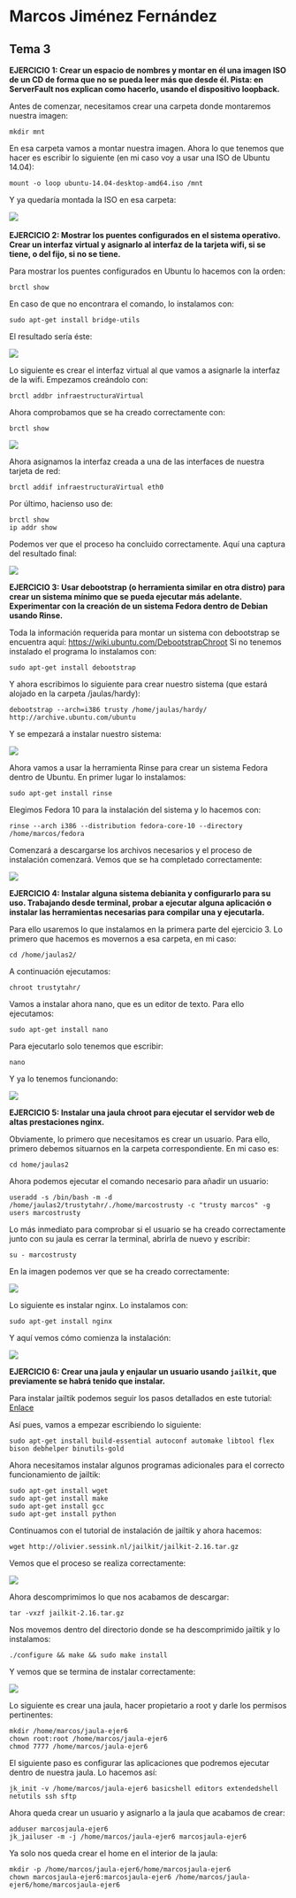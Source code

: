 <h1> Marcos Jiménez Fernández </h1>

<h2> Tema 3 </h2>

<strong> EJERCICIO 1: Crear un espacio de nombres y montar en él una imagen ISO de un CD de forma que no se pueda leer más que
desde él. Pista: en ServerFault nos explican como hacerlo, usando el dispositivo loopback. </strong>

Antes de comenzar, necesitamos crear una carpeta donde montaremos nuestra imagen:
```
mkdir mnt
``` 
En esa carpeta vamos a montar nuestra imagen. Ahora lo que tenemos que hacer es escribir lo siguiente (en mi caso voy a usar una ISO de Ubuntu 14.04):
```
mount -o loop ubuntu-14.04-desktop-amd64.iso /mnt
```
Y ya quedaría montada la ISO en esa carpeta:

<img src="http://i58.tinypic.com/2r7oyl3.png"></img><br>
<br>
<strong> EJERCICIO 2: Mostrar los puentes configurados en el sistema operativo. Crear un interfaz virtual y asignarlo al 
interfaz de la tarjeta wifi, si se tiene, o del fijo, si no se tiene.</strong>

Para mostrar los puentes configurados en Ubuntu lo hacemos con la orden:
```
brctl show
```
En caso de que no encontrara el comando, lo instalamos con:
```
sudo apt-get install bridge-utils
```
El resultado sería éste:

<img src="http://i59.tinypic.com/5exw1f.png"></img><br>

Lo siguiente es crear el interfaz virtual al que vamos a asignarle la interfaz de la wifi. Empezamos creándolo con:
```
brctl addbr infraestructuraVirtual
```
Ahora comprobamos que se ha creado correctamente con:
```
brctl show
```

<img src="http://i57.tinypic.com/16jmq7q.png"></img>

Ahora asignamos la interfaz creada a una de las interfaces de nuestra tarjeta de red:
```
brctl addif infraestructuraVirtual eth0
```
Por último, hacienso uso de:
```
brctl show
ip addr show
```
Podemos ver que el proceso ha concluido correctamente. Aquí una captura del resultado final:

<img src="http://i57.tinypic.com/347hgz8.png"></img>

<strong> EJERCICIO 3: Usar debootstrap (o herramienta similar en otra distro) para crear un sistema mínimo que se pueda 
ejecutar más adelante. Experimentar con la creación de un sistema Fedora dentro de Debian usando Rinse.</strong>

Toda la información requerida para montar un sistema con debootstrap se encuentra aquí: https://wiki.ubuntu.com/DebootstrapChroot Si no tenemos instalado el programa lo instalamos con:
```
sudo apt-get install debootstrap
```
Y ahora escribimos lo siguiente para crear nuestro sistema (que estará alojado en la carpeta /jaulas/hardy):
```
debootstrap --arch=i386 trusty /home/jaulas/hardy/ http://archive.ubuntu.com/ubuntu
```
Y se empezará a instalar nuestro sistema:

<img src="http://i61.tinypic.com/29e15rq.png"></img>

Ahora vamos a usar la herramienta Rinse para crear un sistema Fedora dentro de Ubuntu. En primer lugar lo instalamos:
```
sudo apt-get install rinse
```
Elegimos Fedora 10 para la instalación del sistema y lo hacemos con:
```
rinse --arch i386 --distribution fedora-core-10 --directory /home/marcos/fedora
```
Comenzará a descargarse los archivos necesarios y el proceso de instalación comenzará. Vemos que se ha completado correctamente:

<img src="http://i59.tinypic.com/2uq0vf9.png"></img>

<strong> EJERCICIO 4: Instalar alguna sistema debianita y configurarlo para su uso. Trabajando desde terminal, probar a ejecutar alguna aplicación o instalar las herramientas necesarias para compilar una y ejecutarla.</strong>

Para ello usaremos lo que instalamos en la primera parte del ejercicio 3. Lo primero que hacemos es movernos a esa carpeta, en mi caso:
```
cd /home/jaulas2/
```
A continuación ejecutamos:
```
chroot trustytahr/
```
Vamos a instalar ahora nano, que es un editor de texto. Para ello ejecutamos:
```
sudo apt-get install nano
```
Para ejecutarlo solo tenemos que escribir:
```
nano
```
Y ya lo tenemos funcionando:

<img src="http://i61.tinypic.com/162vc0.png"></img>

<strong> EJERCICIO 5: Instalar una jaula chroot para ejecutar el servidor web de altas prestaciones nginx.</strong>

Obviamente, lo primero que necesitamos es crear un usuario. Para ello, primero debemos situarnos en la carpeta correspondiente. En mi caso es:
```
cd home/jaulas2
```
Ahora podemos ejecutar el comando necesario para añadir un usuario:
```
useradd -s /bin/bash -m -d /home/jaulas2/trustytahr/./home/marcostrusty -c "trusty marcos" -g users marcostrusty
```
Lo más inmediato para comprobar si el usuario se ha creado correctamente junto con su jaula es cerrar la terminal, abrirla de nuevo y escribir:
```
su - marcostrusty
```
En la imagen podemos ver que se ha creado correctamente:

<img src="http://i59.tinypic.com/2h7q7eq.png"></img>

Lo siguiente es instalar nginx. Lo instalamos con:
```
sudo apt-get install nginx
```
Y aquí vemos cómo comienza la instalación:

<img src="http://i57.tinypic.com/302c0sj.png"></img>

<strong> EJERCICIO 6: Crear una jaula y enjaular un usuario usando `jailkit`, que previamente se habrá tenido que instalar.</strong>

Para instalar jailtik podemos seguir los pasos detallados en este tutorial: [Enlace](http://www.binarytides.com/install-jailkit-ubuntu-debian/)

Así pues, vamos a empezar escribiendo lo siguiente:
```
sudo apt-get install build-essential autoconf automake libtool flex bison debhelper binutils-gold
```
Ahora necesitamos instalar algunos programas adicionales para el correcto funcionamiento de jailtik:
```
sudo apt-get install wget
sudo apt-get install make
sudo apt-get install gcc
sudo apt-get install python
```
Continuamos con el tutorial de instalación de jailtik y ahora hacemos:
```
wget http://olivier.sessink.nl/jailkit/jailkit-2.16.tar.gz
```
Vemos que el proceso se realiza correctamente:

<img src="http://i58.tinypic.com/2me1t78.png"></img>

Ahora descomprimimos lo que nos acabamos de descargar:
```
tar -vxzf jailkit-2.16.tar.gz
```
Nos movemos dentro del directorio donde se ha descomprimido jailtik y lo instalamos:
```
./configure && make && sudo make install
```
Y vemos que se termina de instalar correctamente:

<img src="http://i62.tinypic.com/1z1sh81.png"></img>

Lo siguiente es crear una jaula, hacer propietario a root y darle los permisos pertinentes:
```
mkdir /home/marcos/jaula-ejer6
chown root:root /home/marcos/jaula-ejer6
chmod 7777 /home/marcos/jaula-ejer6
```
El siguiente paso es configurar las aplicaciones que podremos ejecutar dentro de nuestra jaula. Lo hacemos así:
```
jk_init -v /home/marcos/jaula-ejer6 basicshell editors extendedshell netutils ssh sftp
```
Ahora queda crear un usuario y asignarlo a la jaula que acabamos de crear:
```
adduser marcosjaula-ejer6
jk_jailuser -m -j /home/marcos/jaula-ejer6 marcosjaula-ejer6
```
Ya solo nos queda crear el home en el interior de la jaula:
```
mkdir -p /home/marcos/jaula-ejer6/home/marcosjaula-ejer6 
chown marcosjaula-ejer6:marcosjaula-ejer6 /home/marcos/jaula-ejer6/home/marcosjaula-ejer6
```
